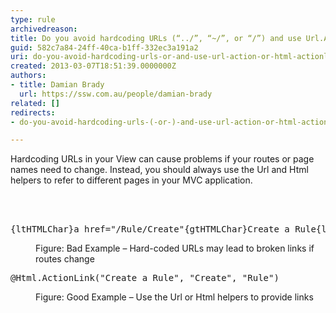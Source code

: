 ```yaml
---
type: rule
archivedreason: 
title: Do you avoid hardcoding URLs (“../”, “~/”, or “/”) and use Url.Action or Html.ActionLink instead?
guid: 582c7a84-24ff-40ca-b1ff-332ec3a191a2
uri: do-you-avoid-hardcoding-urls-or-and-use-url-action-or-html-actionlink-instead
created: 2013-03-07T18:51:39.0000000Z
authors:
- title: Damian Brady
  url: https://ssw.com.au/people/damian-brady
related: []
redirects:
- do-you-avoid-hardcoding-urls-(-or-)-and-use-url-action-or-html-actionlink-instead

---
```



<p>Hardcoding URLs in your View can cause problems if your routes or page names need to change.  Instead, you should always use the Url and Html helpers to refer to different pages in your MVC application.</p>
<br><excerpt class='endintro'></excerpt><br>
<dl class="badImage"><dt><div class="greyBox"><pre>{ltHTMLChar}a href=&quot;/Rule/Create&quot;{gtHTMLChar}Create a Rule{ltHTMLChar}/a{gtHTMLChar}
</pre></div></dt><dd>Figure&#58; Bad Example – Hard-coded URLs may lead to broken links if routes change</dd></dl><dl class="goodImage"><dt><div class="greyBox"><pre>@Html.ActionLink(&quot;Create a Rule&quot;, &quot;Create&quot;, &quot;Rule&quot;)
</pre></div></dt><dd>Figure&#58; Good Example – Use the Url or Html helpers to provide links</dd></dl>


